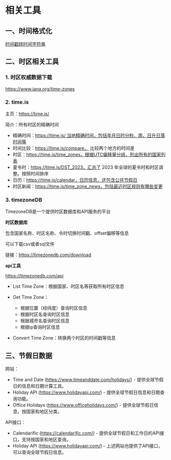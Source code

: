 # 相关工具

## 一、时间格式化

[时间戳转时间字符串](https://tool.chinaz.com/Tools/unixtime.aspx)

## 二、时区相关工具

### 1. 时区权威数据下载

https://www.iana.org/time-zones

### 2. **time.is**

主页：https://time.is/

简介：所有时区的精确时间

- 精确时间：https://time.is/ 当地精确时间，包括年月日时分秒、周、日升日落时间等
- 时间比较：https://time.is/compare， 比较两个地方的时间差
- 时区：https://time.is/time_zones，根据UTC偏移量分组，列出所有的国家列表
- 夏令时：https://time.is/DST_2023，汇总了 2023 年全球的夏令时和时区调整。按照时间排序
- 日历：https://time.is/calendar，日历信息，还包含公共节假日
- 时区新闻：https://time.is/time_zone_news，包括最近时区规则有哪些变更

### 3. **timezoneDB**

TimezoneDB是一个提供时区数据库和API服务的平台

**时区数据库**

包含国家名称、时区名称、令时切换时间戳、offset偏移等信息

可以下载csv或者sql文件

链接：https://timezonedb.com/download

**api工具**

https://timezonedb.com/api

- List Time Zone：根据国家、时区名等获取所有时区信息

- Get Time Zone：
    - 根据位置（经纬度）查询时区信息
    - 根据时区名查询时区信息
    - 根据城市名查询时区信息
    - 根据ip查询时区信息

- Convert Time Zone：转换两个时区的时间戳等信息

## 三、节假日数据

网站：

- Time and Date (https://www.timeanddate.com/holidays/) - 提供全球节假日的信息和日期计算工具。
- Holiday API (https://www.holidayapi.com/) - 提供全球节假日信息和日期查询功能。
- Office Holidays (https://www.officeholidays.com/) - 提供全球节假日信息，按国家和地区分类。

API接口：

- Calendarific (https://calendarific.com/) - 提供全球节假日和工作日的API接口，支持按国家和地区查询。
- Holiday API (https://www.holidayapi.com/) - 上述网站也提供了API接口，可以查询全球节假日信息。